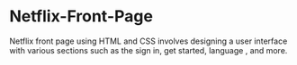 # Netflix-Front-Page
Netflix front page using HTML and CSS involves designing a user interface with various sections such as the sign in, get started, language , and more. 
